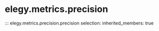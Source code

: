 
# elegy.metrics.precision
::: elegy.metrics.precision.precision
    selection:
        inherited_members: true